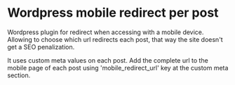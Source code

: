 Wordpress mobile redirect per post
==================================

Wordpress plugin for redirect when accessing with a mobile device. Allowing to choose which url redirects each post, that way the site doesn't get a SEO penalization.

It uses custom meta values on each post. Add the complete url to the mobile page of each post using 'mobile_redirect_url' key at the custom meta section.
